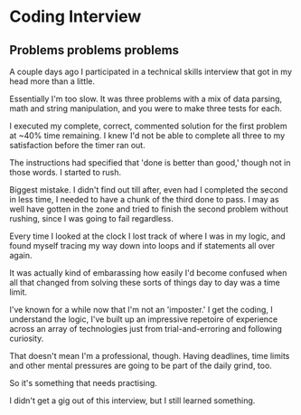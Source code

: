 # Coding Interview

## Problems problems problems

A couple days ago I participated in a technical skills interview that got in my head more than a little. 

Essentially I'm too slow. It was three problems with a mix of data parsing, math and string manipulation, and you were to make three tests for each. 

I executed my complete, correct, commented solution for the first problem at ~40% time remaining. I knew I'd not be able to complete all three to my satisfaction before the timer ran out.

The instructions had specified that 'done is better than good,' though not in those words. I started to rush. 

Biggest mistake. I didn't find out till after, even had I completed the second in less time, I needed to have a chunk of the third done to pass. I may as well have gotten in the zone and tried to finish the second problem without rushing, since I was going to fail regardless.

Every time I looked at the clock I lost track of where I was in my logic, and found myself tracing my way down into loops and if statements all over again.

It was actually kind of embarassing how easily I'd become confused when all that changed from solving these sorts of things day to day was a time limit. 

I've known for a while now that I'm not an 'imposter.' I get the coding, I understand the logic, I've built up an impressive repetoire of experience across an array of technologies just from trial-and-erroring and following curiosity. 

That doesn't mean I'm a professional, though. Having deadlines, time limits and other mental pressures are going to be part of the daily grind, too.

So it's something that needs practising. 

I didn't get a gig out of this interview, but I still learned something. 